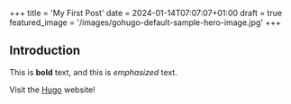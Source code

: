 +++
title = 'My First Post'
date = 2024-01-14T07:07:07+01:00
draft = true
featured_image = '/images/gohugo-default-sample-hero-image.jpg'
+++
## Introduction

This is **bold** text, and this is *emphasized* text.

Visit the [Hugo](https://gohugo.io) website!